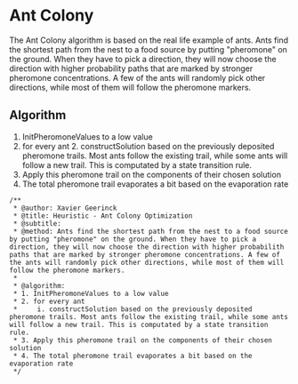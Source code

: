 # Ant Colony
The Ant Colony algorithm is based on the real life example of ants. Ants find the shortest path from the nest to a food source by putting "pheromone" on the ground. When they have to pick a direction, they will now choose the direction with higher probability paths that are marked by stronger pheromone concentrations. A few of the ants will randomly pick other directions, while most of them will follow the pheromone markers.

## Algorithm
1. InitPheromoneValues to a low value
2. for every ant
    2. constructSolution based on the previously deposited pheromone trails. Most ants follow the existing trail, while some ants will follow a new trail. This is computated by a state transition rule.
3. Apply this pheromone trail on the components of their chosen solution
4. The total pheromone trail evaporates a bit based on the evaporation rate


```
/**
 * @author: Xavier Geerinck
 * @title: Heuristic - Ant Colony Optimization
 * @subtitle: 
 * @method: Ants find the shortest path from the nest to a food source by putting "pheromone" on the ground. When they have to pick a direction, they will now choose the direction with higher probabilith paths that are marked by stronger pheromone concentrations. A few of the ants will randomly pick other directions, while most of them will follow the pheromone markers.
 * 
 * @algorithm:
 * 1. InitPheromoneValues to a low value
 * 2. for every ant
 *     i. constructSolution based on the previously deposited pheromone trails. Most ants follow the existing trail, while some ants will follow a new trail. This is computated by a state transition rule.
 * 3. Apply this pheromone trail on the components of their chosen solution
 * 4. The total pheromone trail evaporates a bit based on the evaporation rate
 */
```

